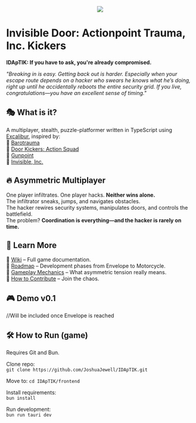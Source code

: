 <div align="center">
  <img src="https://visitor-badge.laobi.icu/badge?page_id=JoshuaJewell.IDApTIK&"  />
</div>

# Invisible Door: Actionpoint Trauma, Inc. Kickers  
**IDApTIK: If you have to ask, you're already compromised.**  

*"Breaking in is easy. Getting back out is harder. Especially when your escape route depends on a hacker who swears he knows what he’s doing, right up until he accidentally reboots the entire security grid. If you live, congratulations—you have an excellent sense of timing."*  

## 🎭 What is it?  
A multiplayer, stealth, puzzle-platformer written in TypeScript using [Excalibur](https://excaliburjs.com/), inspired by:  
🔸 [Barotrauma](https://store.steampowered.com/app/602960/Barotrauma)  
🔸 [Door Kickers: Action Squad](https://store.steampowered.com/app/686200/Door_Kickers_Action_Squad/)  
🔸 [Gunpoint](https://store.steampowered.com/app/206190/Gunpoint/)  
🔸 [Invisible, Inc.](https://store.steampowered.com/app/243970/Invisible_Inc/)  

## 🔥 Asymmetric Multiplayer  
One player infiltrates. One player hacks. **Neither wins alone.**  
The infiltrator sneaks, jumps, and navigates obstacles.  
The hacker rewires security systems, manipulates doors, and controls the battlefield.  
The problem? **Coordination is everything—and the hacker is rarely on time.**  

## 📜 Learn More  
🔹 [Wiki](https://github.com/JoshuaJewell/IDApTIK/wiki) – Full game documentation.  
🔹 [Roadmap](https://github.com/JoshuaJewell/IDApTIK/wiki/Roadmap) – Development phases from Envelope to Motorcycle.  
🔹 [Gameplay Mechanics](https://github.com/JoshuaJewell/IDApTIK/wiki/Gameplay) – What asymmetric tension really means.  
🔹 [How to Contribute](https://github.com/JoshuaJewell/IDApTIK/wiki/Contributing) – Join the chaos.  

## 🎮 Demo v0.1  
//Will be included once Envelope is reached  
<IFrameEmbed src={url} />  

## 🛠 How to Run (game)  
Requires Git and Bun.  

Clone repo:  
`git clone https://github.com/JoshuaJewell/IDApTIK.git`

Move to:
`cd IDApTIK/frontend`

Install requirements:  
`bun install`  

Run development:  
`bun run tauri dev`  
